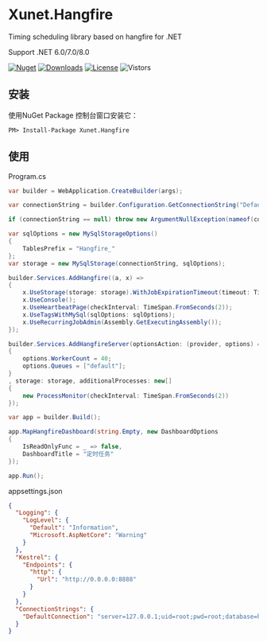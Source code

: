 # Xunet.Hangfire

Timing scheduling library based on hangfire for .NET

Support .NET 6.0/7.0/8.0

[![Nuget](https://img.shields.io/nuget/v/Xunet.Hangfire.svg?style=flat-square)](https://www.nuget.org/packages/Xunet.Hangfire)
[![Downloads](https://img.shields.io/nuget/dt/Xunet.Hangfire.svg?style=flat-square)](https://www.nuget.org/stats/packages/Xunet.Hangfire?groupby=Version)
[![License](https://img.shields.io/github/license/shelley-xl/Xunet.Hangfire.svg)](https://github.com/shelley-xl/Xunet.Hangfire/blob/master/LICENSE)
![Vistors](https://visitor-badge.laobi.icu/badge?page_id=https://github.com/shelley-xl/Xunet.Hangfire)

## 安装

使用NuGet Package 控制台窗口安装它：

```
PM> Install-Package Xunet.Hangfire
```

## 使用

Program.cs

```c#
var builder = WebApplication.CreateBuilder(args);

var connectionString = builder.Configuration.GetConnectionString("DefaultConnection");

if (connectionString == null) throw new ArgumentNullException(nameof(connectionString));

var sqlOptions = new MySqlStorageOptions()
{
    TablesPrefix = "Hangfire_"
};
var storage = new MySqlStorage(connectionString, sqlOptions);

builder.Services.AddHangfire((a, x) =>
{
    x.UseStorage(storage: storage).WithJobExpirationTimeout(timeout: TimeSpan.FromDays(7));
    x.UseConsole();
    x.UseHeartbeatPage(checkInterval: TimeSpan.FromSeconds(2));
    x.UseTagsWithMySql(sqlOptions: sqlOptions);
    x.UseRecurringJobAdmin(Assembly.GetExecutingAssembly());
});

builder.Services.AddHangfireServer(optionsAction: (provider, options) =>
{
    options.WorkerCount = 40;
    options.Queues = ["default"];
}
, storage: storage, additionalProcesses: new[]
{
    new ProcessMonitor(checkInterval: TimeSpan.FromSeconds(2))
});

var app = builder.Build();

app.MapHangfireDashboard(string.Empty, new DashboardOptions
{
    IsReadOnlyFunc = _ => false,
    DashboardTitle = "定时任务"
});

app.Run();
```

appsettings.json

```json
{
  "Logging": {
    "LogLevel": {
      "Default": "Information",
      "Microsoft.AspNetCore": "Warning"
    }
  },
  "Kestrel": {
    "Endpoints": {
      "http": {
        "Url": "http://0.0.0.0:8888"
      }
    }
  },
  "ConnectionStrings": {
    "DefaultConnection": "server=127.0.0.1;uid=root;pwd=root;database=hangfire;Allow User Variables=True;"
  }
}
```